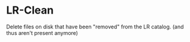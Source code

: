 LR-Clean
========

Delete files on disk that have been "removed" from the LR catalog. (and thus aren't present anymore)

